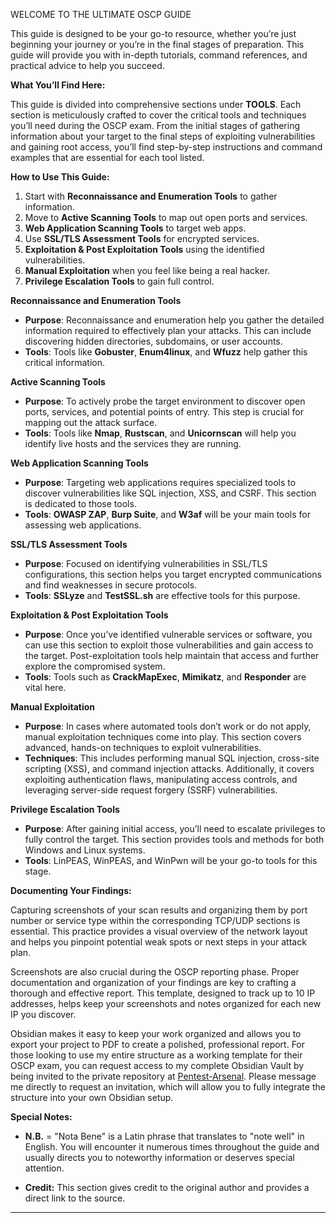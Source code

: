 WELCOME TO THE ULTIMATE OSCP GUIDE

This guide is designed to be your go-to resource, whether you’re just beginning your journey or you’re in the final stages of preparation. This guide will provide you with in-depth tutorials, command references, and practical advice to help you succeed.

**What You’ll Find Here:**

This guide is divided into comprehensive sections under **TOOLS**. Each section is meticulously crafted to cover the critical tools and techniques you’ll need during the OSCP exam. From the initial stages of gathering information about your target to the final steps of exploiting vulnerabilities and gaining root access, you’ll find step-by-step instructions and command examples that are essential for each tool listed.

**How to Use This Guide:**

1. Start with **Reconnaissance and Enumeration Tools** to gather information.
2. Move to **Active Scanning Tools** to map out open ports and services.
3. **Web Application Scanning Tools** to target web apps.
4. Use **SSL/TLS Assessment Tools** for encrypted services.
5. **Exploitation & Post Exploitation Tools** using the identified vulnerabilities.
6. **Manual Exploitation** when you feel like being a real hacker.
7. **Privilege Escalation Tools** to gain full control.


**Reconnaissance and Enumeration Tools**

- **Purpose**: Reconnaissance and enumeration help you gather the detailed information required to effectively plan your attacks. This can include discovering hidden directories, subdomains, or user accounts.
- **Tools**: Tools like **Gobuster**, **Enum4linux**, and **Wfuzz** help gather this critical information.

**Active Scanning Tools**

- **Purpose**: To actively probe the target environment to discover open ports, services, and potential points of entry. This step is crucial for mapping out the attack surface.
- **Tools**: Tools like **Nmap**, **Rustscan**, and **Unicornscan** will help you identify live hosts and the services they are running.

**Web Application Scanning Tools**

- **Purpose**: Targeting web applications requires specialized tools to discover vulnerabilities like SQL injection, XSS, and CSRF. This section is dedicated to those tools.
- **Tools**: **OWASP ZAP**, **Burp Suite**, and **W3af** will be your main tools for assessing web applications.

**SSL/TLS Assessment Tools**

- **Purpose**: Focused on identifying vulnerabilities in SSL/TLS configurations, this section helps you target encrypted communications and find weaknesses in secure protocols.
- **Tools**: **SSLyze** and **TestSSL.sh** are effective tools for this purpose.

**Exploitation & Post Exploitation Tools**

- **Purpose**: Once you’ve identified vulnerable services or software, you can use this section to exploit those vulnerabilities and gain access to the target. Post-exploitation tools help maintain that access and further explore the compromised system.
- **Tools**: Tools such as **CrackMapExec**, **Mimikatz**, and **Responder** are vital here.

**Manual Exploitation**

- **Purpose**: In cases where automated tools don’t work or do not apply, manual exploitation techniques come into play. This section covers advanced, hands-on techniques to exploit vulnerabilities.
- **Techniques**: This includes performing manual SQL injection, cross-site scripting (XSS), and command injection attacks. Additionally, it covers exploiting authentication flaws, manipulating access controls, and leveraging server-side request forgery (SSRF) vulnerabilities.

**Privilege Escalation Tools**

- **Purpose**: After gaining initial access, you’ll need to escalate privileges to fully control the target. This section provides tools and methods for both Windows and Linux systems.
- **Tools**: LinPEAS, WinPEAS, and WinPwn will be your go-to tools for this stage.

**Documenting Your Findings:**

Capturing screenshots of your scan results and organizing them by port number or service type within the corresponding TCP/UDP sections is essential. This practice provides a visual overview of the network layout and helps you pinpoint potential weak spots or next steps in your attack plan.

Screenshots are also crucial during the OSCP reporting phase. Proper documentation and organization of your findings are key to crafting a thorough and effective report. This template, designed to track up to 10 IP addresses, helps keep your screenshots and notes organized for each new IP you discover.

Obsidian makes it easy to keep your work organized and allows you to export your project to PDF to create a polished, professional report. For those looking to use my entire structure as a working template for their OSCP exam, you can request access to my complete Obsidian Vault by being invited to the private repository at [Pentest-Arsenal](https://github.com/pentest-arsenal/The-Ultimate-OSCP-Guide). Please message me directly to request an invitation, which will allow you to fully integrate the structure into your own Obsidian setup.

**Special Notes:**

- **N.B.** = "Nota Bene" is a Latin phrase that translates to "note well" in English. You will encounter it numerous times throughout the guide and usually directs you to noteworthy information or deserves special attention. 

- **Credit:** This section gives credit to the original author and provides a direct link to the source.
---
